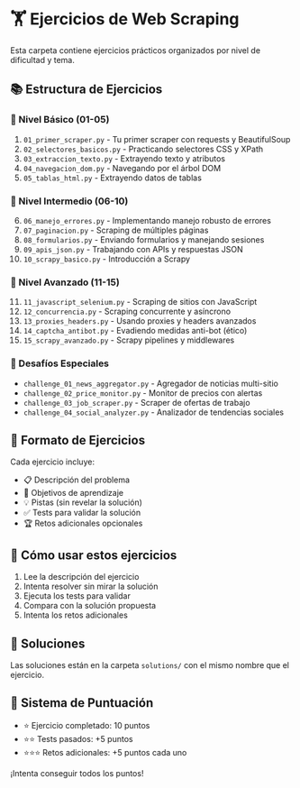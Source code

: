 # 🏋️ Ejercicios de Web Scraping

Esta carpeta contiene ejercicios prácticos organizados por nivel de dificultad y tema.

## 📚 Estructura de Ejercicios

### 📗 Nivel Básico (01-05)
1. `01_primer_scraper.py` - Tu primer scraper con requests y BeautifulSoup
2. `02_selectores_basicos.py` - Practicando selectores CSS y XPath
3. `03_extraccion_texto.py` - Extrayendo texto y atributos
4. `04_navegacion_dom.py` - Navegando por el árbol DOM
5. `05_tablas_html.py` - Extrayendo datos de tablas

### 📘 Nivel Intermedio (06-10)
6. `06_manejo_errores.py` - Implementando manejo robusto de errores
7. `07_paginacion.py` - Scraping de múltiples páginas
8. `08_formularios.py` - Enviando formularios y manejando sesiones
9. `09_apis_json.py` - Trabajando con APIs y respuestas JSON
10. `10_scrapy_basico.py` - Introducción a Scrapy

### 📕 Nivel Avanzado (11-15)
11. `11_javascript_selenium.py` - Scraping de sitios con JavaScript
12. `12_concurrencia.py` - Scraping concurrente y asíncrono
13. `13_proxies_headers.py` - Usando proxies y headers avanzados
14. `14_captcha_antibot.py` - Evadiendo medidas anti-bot (ético)
15. `15_scrapy_avanzado.py` - Scrapy pipelines y middlewares

### 🎯 Desafíos Especiales
- `challenge_01_news_aggregator.py` - Agregador de noticias multi-sitio
- `challenge_02_price_monitor.py` - Monitor de precios con alertas
- `challenge_03_job_scraper.py` - Scraper de ofertas de trabajo
- `challenge_04_social_analyzer.py` - Analizador de tendencias sociales

## 📝 Formato de Ejercicios

Cada ejercicio incluye:
- 📋 Descripción del problema
- 🎯 Objetivos de aprendizaje
- 💡 Pistas (sin revelar la solución)
- ✅ Tests para validar la solución
- 🏆 Retos adicionales opcionales

## 🚀 Cómo usar estos ejercicios

1. Lee la descripción del ejercicio
2. Intenta resolver sin mirar la solución
3. Ejecuta los tests para validar
4. Compara con la solución propuesta
5. Intenta los retos adicionales

## 🔑 Soluciones

Las soluciones están en la carpeta `solutions/` con el mismo nombre que el ejercicio.

## 💯 Sistema de Puntuación

- ⭐ Ejercicio completado: 10 puntos
- ⭐⭐ Tests pasados: +5 puntos
- ⭐⭐⭐ Retos adicionales: +5 puntos cada uno

¡Intenta conseguir todos los puntos!